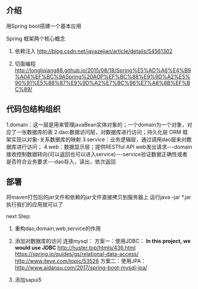 ## 介绍
用Spring boot搭建一个基本应用

Spring 框架两个核心概念
1. 依赖注入
http://blog.csdn.net/javazejian/article/details/54561302

2. 切面编程
http://longliqiang88.github.io/2015/08/18/Spring%E5%AD%A6%E4%B9%A04%EF%BC%9ASpring%20AOP%EF%BC%88%E9%9D%A2%E5%90%91%E5%88%87%E9%9D%A2%E7%BC%96%E7%A8%8B%EF%BC%89/


## 代码包结构组织
1.domain：这一层是用来管理javaBean实体对象的；一个domain为一个对象，对应了一张数据库的表
2.dao:数据访问层，对数据库进行访问；持久化层 ORM 框架实现以对象-关系数据库的映射
3.service：业务逻辑层，通过调用dao层来对数据库进行访问；
4.web：数据显示层；提供RESTful API
web发出请求---domain接收控制数据转向(可以返回也可以进入service)---service验证数据正确性或者是否符合业务要求---dao存入，读出，依次返回

## 部署
将maven打包后的jar文件和依赖的jar文件直接拷贝到服务器上
运行java -jar *.jar 执行我们的应用就可以了


next Step:
1. 重构dao,domain,web,service的作用

2. 添加对数据库的访问
连接mysql：
方案一：使用JDBC： **In this project, we would use JDBC**
http://huster.top/htmls/436.html
https://spring.io/guides/gs/relational-data-access/
http://www.iteye.com/topic/53526
方案二：使用JPA：http://www.aidansu.com/2017/spring-boot-mysql-jpa/

3. 添加sapui5